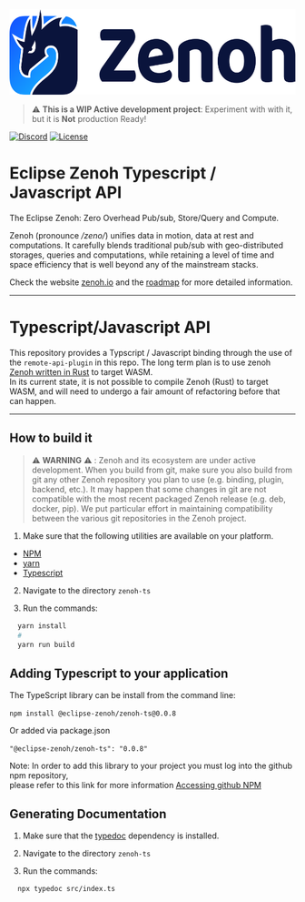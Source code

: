 <img src="https://raw.githubusercontent.com/eclipse-zenoh/zenoh/master/zenoh-dragon.png" height="150">

> :warning: **This is a WIP Active development project**: Experiment with with it, but it is **Not** production Ready!

[![Discord](https://img.shields.io/badge/chat-on%20discord-blue)](https://discord.gg/2GJ958VuHs)
[![License](https://img.shields.io/badge/License-Apache%202.0-blue.svg)](https://opensource.org/licenses/Apache-2.0)

# Eclipse Zenoh Typescript / Javascript API

The Eclipse Zenoh: Zero Overhead Pub/sub, Store/Query and Compute.

Zenoh (pronounce _/zeno/_) unifies data in motion, data at rest and computations. It carefully blends traditional pub/sub with geo-distributed storages, queries and computations, while retaining a level of time and space efficiency that is well beyond any of the mainstream stacks.

Check the website [zenoh.io](http://zenoh.io) and the [roadmap](https://github.com/eclipse-zenoh/roadmap) for more detailed information.

---

# Typescript/Javascript API

This repository provides a Typscript / Javascript binding through the use of the `remote-api-plugin` in this repo. 
The long term plan is to use zenoh [Zenoh written in Rust](https://github.com/eclipse-zenoh/zenoh) to target WASM.  
In its current state, it is not possible to compile Zenoh (Rust) to target WASM, and will need to undergo a fair amount of refactoring before that can happen.

---

## How to build it

> :warning: **WARNING** :warning: : Zenoh and its ecosystem are under active development. When you build from git, make sure you also build from git any other Zenoh repository you plan to use (e.g. binding, plugin, backend, etc.). It may happen that some changes in git are not compatible with the most recent packaged Zenoh release (e.g. deb, docker, pip). We put particular effort in maintaining compatibility between the various git repositories in the Zenoh project.

1. Make sure that the following utilities are available on your platform. 
 - [NPM](https://www.npmjs.com/package/npm)
 - [yarn](https://classic.yarnpkg.com/lang/en/docs/install/#debian-stable)
 - [Typescript](https://www.typescriptlang.org/download/) 

2. Navigate to the directory `zenoh-ts`

3. Run the commands:

```bash
  yarn install 
  # 
  yarn run build
```

## Adding Typescript to your application

The TypeScript library can be install from the command line: 

`npm install @eclipse-zenoh/zenoh-ts@0.0.8`

Or added via package.json

`"@eclipse-zenoh/zenoh-ts": "0.0.8" `

Note: In order to add this library to your project you must log into the github npm repository,  
please refer to this link for more information [Accessing github NPM](https://docs.github.com/en/packages/working-with-a-github-packages-registry/working-with-the-npm-registry#authenticating-with-a-personal-access-token)


[zenoh]: https://github.com/eclipse-zenoh/zenoh


## Generating Documentation

1. Make sure that the [typedoc](https://typedoc.org/) dependency is installed.

2. Navigate to the directory `zenoh-ts`

3. Run the commands:

```bash
  npx typedoc src/index.ts
```
